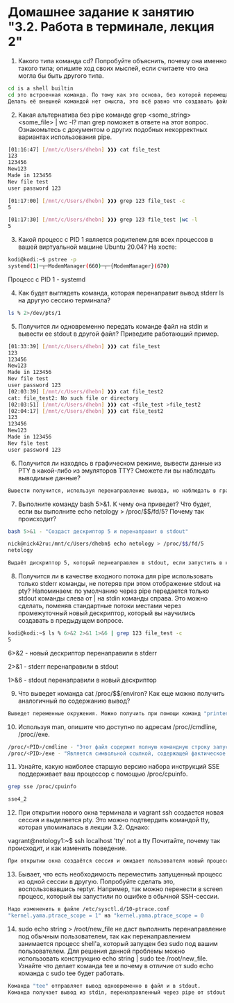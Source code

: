 # Домашнее задание к занятию "3.2. Работа в терминале, лекция 2"
1. Какого типа команда cd? Попробуйте объяснить, почему она именно такого типа; опишите ход своих мыслей, если считаете что она могла бы быть другого типа.
```bash
cd is a shell builtin
cd это встроенная команда. По тому как это основа, без которой перемещаться не получится, как велосипед без колеса.
Делать её внешней командой нет смысла, это всё равно что создавать файл, но для сохранения надо использовать другую программу, а не ту  которой создан. 
```
2. Какая альтернатива без pipe команде grep <some_string> <some_file> | wc -l? man grep поможет в ответе на этот вопрос. Ознакомьтесь с документом о других подобных некорректных вариантах использования pipe.
```bash
[01:16:47] [/mnt/c/Users/dhebn] ❱❱❱ cat file_test
123
123456
New123
Made in 123456
Nev file test
user password 123

[01:17:00] [/mnt/c/Users/dhebn] ❱❱❱ grep 123 file_test -c
5

[01:17:30] [/mnt/c/Users/dhebn] ❱❱❱ grep 123 file_test |wc -l
5
```

3. Какой процесс с PID 1 является родителем для всех процессов в вашей виртуальной машине Ubuntu 20.04?
На хосте:

```bash
kodi@kodi:~$ pstree -p
systemd(1)─┬─ModemManager(660)─┬─{ModemManager}(670)
```

Процесс с PID 1 - systemd

4. Как будет выглядеть команда, которая перенаправит вывод stderr ls на другую сессию терминала?

```bash
ls % 2>/dev/pts/1
```

5. Получится ли одновременно передать команде файл на stdin и вывести ее stdout в другой файл? Приведите работающий пример.

```bash
[01:33:39] [/mnt/c/Users/dhebn] ❱❱❱ cat file_test
123
123456
New123
Made in 123456
Nev file test
user password 123
[02:03:39] [/mnt/c/Users/dhebn] ❱❱❱ cat file_test2
cat: file_test2: No such file or directory
[02:03:51] [/mnt/c/Users/dhebn] ❱❱❱ cat <file_test >file_test2
[02:04:17] [/mnt/c/Users/dhebn] ❱❱❱ cat file_test2
123
123456
New123
Made in 123456
Nev file test
user password 123
```

6. Получится ли находясь в графическом режиме, вывести данные из PTY в какой-либо из эмуляторов TTY? Сможете ли вы наблюдать выводимые данные?

```bash
Вывести получится, используя перенаправление вывода, но наблюдать в графичеком режиме не получится.
```

7. Выполните команду bash 5>&1. К чему она приведет? Что будет, если вы выполните echo netology > /proc/$$/fd/5? Почему так происходит?

```bash
bash 5>&1 - "Cоздаст дескриптор 5 и перенаправит в stdout"

nick@nick42ru:/mnt/c/Users/dhebn$ echo netology > /proc/$$/fd/5
netology

Выдаёт дискриптор 5, который пернеаправлен в stdout, если запустить в новой сессии, то получим ошибку.
```

8. Получится ли в качестве входного потока для pipe использовать только stderr команды, не потеряв при этом отображение stdout на pty? Напоминаем: по умолчанию через pipe передается только stdout команды слева от | на stdin команды справа. Это можно сделать, поменяв стандартные потоки местами через промежуточный новый дескриптор, который вы научились создавать в предыдущем вопросе.

```bash
kodi@kodi:~$ ls % 6>&2 2>&1 1>&6 | grep 123 file_test -c
5
```
6>&2 - новый дескриптор перенаправили в stderr

2>&1 - stderr перенаправили в stdout

1>&6 - stdout перенаправили в новый дескриптор


9. Что выведет команда cat /proc/$$/environ? Как еще можно получить аналогичный по содержанию вывод?

```bash
Выведет переменные окружения. Можно получить при помощи команд "printenv" и "env".
```

10. Используя man, опишите что доступно по адресам /proc/<PID>/cmdline, /proc/<PID>/exe.

```bash
/proc/<PID>/cmdline - "Этот файл содержит полную командную строку запуска процесса"
/proc/<PID>/exe - "Является символьной ссылкой, содержащей фактическое полное имя выполняемого файла"
```

11. Узнайте, какую наиболее старшую версию набора инструкций SSE поддерживает ваш процессор с помощью /proc/cpuinfo.

```bash
grep sse /proc/cpuinfo

sse4_2
```

12. При открытии нового окна терминала и vagrant ssh создается новая сессия и выделяется pty. Это можно подтвердить командой tty, которая упоминалась в лекции 3.2. Однако:

vagrant@netology1:~$ ssh localhost 'tty'
not a tty
Почитайте, почему так происходит, и как изменить поведение.
```bash
При открытии окна создаётся сессия и ожидает пользователя новый процесс не создаётся , tty локально нет для запуска можно добавить "-t", тогда команда запустится с созданием псевдотерминала.
```

13. Бывает, что есть необходимость переместить запущенный процесс из одной сессии в другую. Попробуйте сделать это, воспользовавшись reptyr. Например, так можно перенести в screen процесс, который вы запустили по ошибке в обычной SSH-сессии.

```bash
Надо измененить в файле /etc/sysctl.d/10-ptrace.conf 
"kernel.yama.ptrace_scope = 1" на "kernel.yama.ptrace_scope = 0
```

14. sudo echo string > /root/new_file не даст выполнить перенаправление под обычным пользователем, так как перенаправлением занимается процесс shell'а, который запущен без sudo под вашим пользователем. Для решения данной проблемы можно использовать конструкцию echo string | sudo tee /root/new_file. Узнайте что делает команда tee и почему в отличие от sudo echo команда с sudo tee будет работать.

```bash
Команда "tee" отправляет вывод одновременно в файл и в stdout.
Команда получает вывод из stdin, перенаправленный через pipe от stdout команды echo, а так как команда запущена через sudo, соотвественно имеет права на запись в файл.
```
